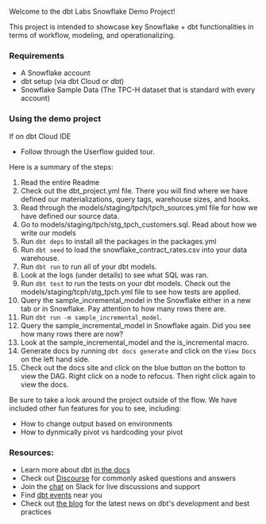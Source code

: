 Welcome to the dbt Labs Snowflake Demo Project! 

This project is intended to showcase key Snowflake + dbt functionalities in terms of 
workflow, modeling, and operationalizing. 

### Requirements
- A Snowflake account 
- dbt setup (via dbt Cloud or dbt)
- Snowflake Sample Data (The TPC-H dataset that is standard with every account)

### Using the demo project

If on dbt Cloud IDE
- Follow through the Userflow guided tour. 

Here is a summary of the steps: 

1. Read the entire Readme 
2. Check out the dbt_project.yml file. There you will find where we have defined our materializations, query tags, warehouse sizes, and hooks.
3. Read through the models/staging/tpch/tpch_sources.yml file for how we have defined our source data.
4. Go to models/staging/tpch/stg_tpch_customers.sql. Read about how we write our models 
5. Run `dbt deps` to install all the packages in the packages.yml
6. Run `dbt seed` to load the snowflake_contract_rates.csv into your data warehouse. 
7. Run `dbt run` to run all of your dbt models.
8. Look at the logs (under details) to see what SQL was ran.
8. Run `dbt test` to run the tests on your dbt models. Check out the models/staging/tcph/stg_tpch.yml file to see how tests are applied.
9. Query the sample_incremental_model in the Snowflake either in a new tab or in Snowflake. Pay attention to how many rows there are. 
10. Run `dbt run -m sample_incremental_model`. 
11. Query the sample_incremental_model in Snowflake again. Did you see how many rows there are now?
12. Look at the sample_incremental_model and the is_incremental macro.
13. Generate docs by running `dbt docs generate` and click on the `View Docs` on the left hand side. 
14. Check out the docs site and click on the blue button on the botton to view the DAG. Right click on a node to refocus. Then right click again to view the docs.

Be sure to take a look around the project outside of the flow. We have included other fun features for you to see, including:
- How to change output based on environments 
- How to dynmically pivot vs hardcoding your pivot

### Resources:
- Learn more about dbt [in the docs](https://docs.getdbt.com/docs/introduction)
- Check out [Discourse](https://discourse.getdbt.com/) for commonly asked questions and answers
- Join the [chat](http://slack.getdbt.com/) on Slack for live discussions and support
- Find [dbt events](https://events.getdbt.com) near you
- Check out [the blog](https://blog.getdbt.com/) for the latest news on dbt's development and best practices
